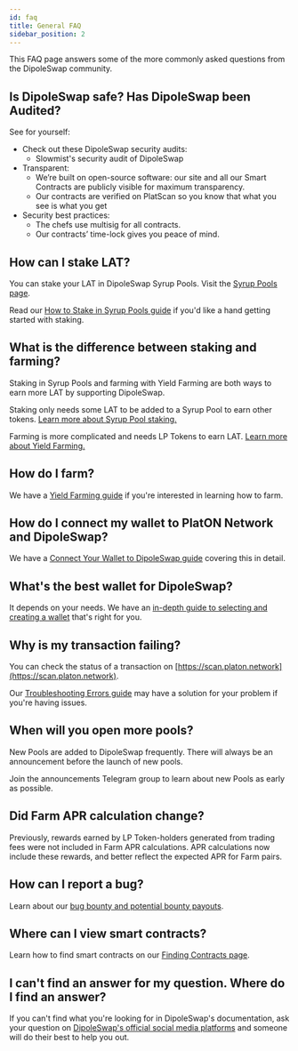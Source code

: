 ```yaml
---
id: faq
title: General FAQ
sidebar_position: 2
---
```


This FAQ page answers some of the more commonly asked questions from the DipoleSwap community.

## Is DipoleSwap safe? Has DipoleSwap been Audited?

See for yourself:

* Check out these DipoleSwap security audits:
    * Slowmist's security audit of DipoleSwap
* Transparent:
    * We’re built on open-source software: our site and all our Smart Contracts are publicly visible for maximum transparency.
    * Our contracts are verified on PlatScan so you know that what you see is what you get
* Security best practices:
    * The chefs use multisig for all contracts.
    * Our contracts’ time-lock gives you peace of mind.

## How can I stake LAT?

You can stake your LAT in DipoleSwap Syrup Pools. Visit the [Syrup Pools page](https://dipoleswap.exchange/pools).

Read our [How to Stake in Syrup Pools guide](https://dipolexchange.github.io/docs/products/syrup-pool/syrup-pool-guide) if you'd like a hand getting started with staking.

## What is the difference between staking and farming?

Staking in Syrup Pools and farming with Yield Farming are both ways to earn more LAT by supporting DipoleSwap.

Staking only needs some LAT to be added to a Syrup Pool to earn other tokens.
[Learn more about Syrup Pool staking.](https://dipolexchange.github.io/docs/products/syrup-pool)

Farming is more complicated and needs LP Tokens to earn LAT.
[Learn more about Yield Farming.](https://dipolexchange.github.io/docs/products/farm-guide)

## How do I farm?

We have a [Yield Farming guide](https://dipolexchange.github.io/docs/products/farm-guide) if you're interested in learning how to farm.

## How do I connect my wallet to PlatON Network and DipoleSwap?

We have a [Connect Your Wallet to DipoleSwap guide](https://dipolexchange.github.io/docs/get-started/connection-guide) covering this in detail.

## What's the best wallet for DipoleSwap?

It depends on your needs. We have an [in-depth guide to selecting and creating a wallet](https://dipolexchange.github.io/docs/get-started/wallet-guide) that's right for you.

## Why is my transaction failing?

You can check the status of a transaction on [https://scan.platon.network](https://scan.platon.network).

Our [Troubleshooting Errors guide](https://dipolexchange.github.io/docs/help/troubleshooting) may have a solution for your problem if you're having issues.

## When will you open more pools?

New Pools are added to DipoleSwap frequently. There will always be an announcement before the launch of new pools.

Join the announcements Telegram group to learn about new Pools as early as possible.

## Did Farm APR calculation change?

Previously, rewards earned by LP Token-holders generated from trading fees were not included in Farm APR calculations. APR calculations now include these rewards, and better reflect the expected APR for Farm pairs.

## How can I report a bug?

Learn about our [bug bounty and potential bounty payouts](https://dipolexchange.github.io/docs/developers/bug-bounty).

## Where can I view smart contracts?

Learn how to find smart contracts on our [Finding Contracts page](https://dipolexchange.github.io/docs/developers/smart-contract/factory).

## I can't find an answer for my question. Where do I find an answer?

If you can't find what you're looking for in DipoleSwap's documentation, ask your question on [DipoleSwap's official social media platforms](https://dipolexchange.github.io/docs/contact-us/telegram) and someone will do their best to help you out.
